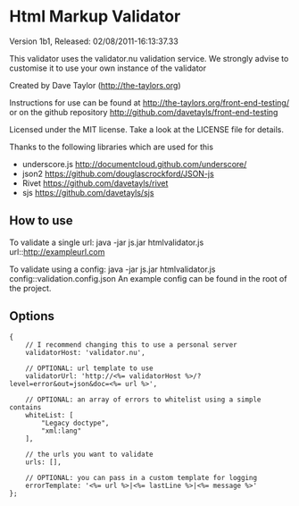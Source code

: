 Html Markup Validator
=====================
Version 1b1, Released: 02/08/2011-16:13:37.33

This validator uses the validator.nu validation service.
We strongly advise to customise it to use your own instance of the validator

Created by Dave Taylor (http://the-taylors.org)

Instructions for use can be found at <http://the-taylors.org/front-end-testing/>
or on the github repository <http://github.com/davetayls/front-end-testing>

Licensed under the MIT license. Take a look at the LICENSE file for details.

Thanks to the following libraries which are used for this
 - underscore.js <http://documentcloud.github.com/underscore/>
 - json2 <https://github.com/douglascrockford/JSON-js>
 - Rivet <https://github.com/davetayls/rivet>
 - sjs <https://github.com/davetayls/sjs>

How to use
----------
To validate a single url: java -jar js.jar htmlvalidator.js url::http://exampleurl.com

To validate using a config: java -jar js.jar htmlvalidator.js config::validation.config.json
An example config can be found in the root of the project.

Options
-------

    {
        // I recommend changing this to use a personal server
        validatorHost: 'validator.nu', 

        // OPTIONAL: url template to use
        validatorUrl: 'http://<%= validatorHost %>/?level=error&out=json&doc=<%= url %>',

        // OPTIONAL: an array of errors to whitelist using a simple contains
        whiteList: [
            "Legacy doctype",
            "xml:lang"
        ],

        // the urls you want to validate
        urls: [],

        // OPTIONAL: you can pass in a custom template for logging
        errorTemplate: '<%= url %>|<%= lastLine %>|<%= message %>'
    };
